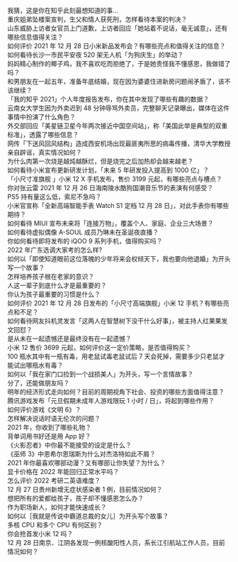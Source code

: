 我猜，这是你在知乎此刻最想知道的事…  
重庆姐弟坠楼案宣判，生父和情人获死刑，怎样看待本案的判决？  
山东威胁上访者女官员上门道歉，上访者回应「她站着不说话，毫无诚意」，还有哪些信息值得关注？  
如何评价 2021 年 12 月 28 日小米新品发布会？有哪些亮点和值得关注的信息？  
如何看待长沙一市民平安夜 520 架无人机「为狗庆生」的举动？  
妈妈精心制作的椰子鸡，我不喜欢吃而拒绝了，于是她责怪我不懂感恩，我做错了吗？  
和男朋友在一起五年，准备年底结婚，现在因为婆婆住进新房问题闹矛盾了，该不该继续？  
「我的知乎 2021」个人年度报告发布，你在其中发现了哪些有趣的数据？  
云南女大学生因为外卖迟到 48 分钟辱骂外卖员，完整聊天记录曝出，媒体在这件事情中扮演了什么角色？  
外交部回应「美星链卫星今年两次接近中国空间站」，称「美国此举是典型的双重标准」，透露了哪些信息？  
网传「下送风回风结构」造成西安机场出现最匪夷所思的病毒传播，清华大学教授亲自辟谣，真实情况如何？  
为什么肉第一次烧是越炖越酥烂，但是烧完之后加热却会越来越老？  
如何看待小米宣布更新研发计划，「未来 5 年研发投入提高到 1000 亿」？  
「小尺寸准旗舰 」小米 12 X 手机发布，售价 3199 元起，有哪些亮点与槽点？  
你对张云雷 2021 年 12 月 26 日海南陵水酷狗国潮音乐节的表演有何感受？  
PS5 持有量这么低，索尼不急吗？  
小米官宣称「全新高端智能手表 Watch S1 定档 12 月 28 日」，对此手表你有哪些期待？  
如何看待 MIUI 宣布未来将「连接万物」，覆盖个人、家庭、企业三大场景？  
如何看待虚拟偶像 A-SOUL 成员乃琳未在圣诞夜直播？  
你如何看待即将发布的 iQOO 9 系列手机，值得购买吗？  
2022 年广东选调大家考的怎么样?  
如何以「即使知道眼前这位落魄的少年将来会权倾天下，我也要向他退婚」为开头写一个故事？  
怎样培养孩子根在老家的意识？  
人这一辈子到底什么才是最重要的？  
你认为孩子最重要的习惯是什么？  
如何评价 2021 年 12 月 28 日发布的「小尺寸高端旗舰」小米 12 手机？有哪些亮点和不足？  
如何看待网友抖机灵发言「这两人在智慧树下没干什么好事」，被主持人红果果发文回怼？  
是从未在一起遗憾还是最终没有在一起遗憾？  
小米 12 售价 3699 元起，如何评价这一定价策略，是否值得购买？  
100 瓶水其中有一瓶有毒，用老鼠试毒老鼠试后 7 天会死掉，需要多少只老鼠才能试出哪瓶水有毒？  
如何以「我在家门口捡到一个战损美人」为开头，写一个言情故事？  
分了，还能做朋友吗？  
明年的经济形式走向如何？目前的周期视角下社会、投资的哪些方面值得注意？  
腾讯游戏发布「元旦假期未成年人游戏限玩 1 小时 / 日」，将起到哪些作用？  
如何评价游戏《文明 6》？  
怎样解决说话时语无伦次的问题？  
2021 年，你收到了哪些礼物？  
背单词用书好还是用 App 好？  
《火影忍者》中你最不能接受的设定是什么？  
《巫师 3》中恩希尔恩瑞斯为什么对杰洛特如此不屑？  
2021 年你最喜欢哪部动漫？又有哪部让你失望？为什么？  
显卡价格在 2022 年能回归正常水平吗？  
怎么评价 2022 考研二英语难度？  
12 月 27 日贵州新增无症状感染者 1 例，目前情况如何？  
想把所有的爱都给孩子，孩子却不懂感恩怎么办？  
作为职场新人，如何才能快速成长？  
如何以［我就是传说中霸道总裁的女儿］为开头写个故事？  
多核 CPU 和多个 CPU 有何区别？  
你会抢首发小米 12 吗？  
12 月 28 日南京、江阴各发现一例核酸阳性人员，系长江引航站工作人员，目前情况如何？  
